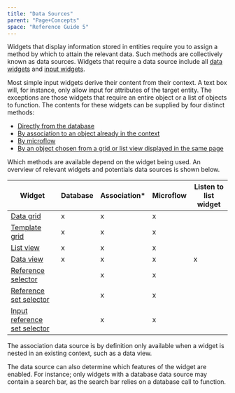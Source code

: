 ```yaml
---
title: "Data Sources"
parent: "Page+Concepts"
space: "Reference Guide 5"
---
```



Widgets that display information stored in entities require you to assign a method by which to attain the relevant data. Such methods are collectively known as data sources. Widgets that require a data source include all [data widgets](Data+Widgets) and [input widgets](Input+Widgets).

Most simple input widgets derive their content from their context. A text box will, for instance, only allow input for attributes of the target entity. The exceptions are those widgets that require an entire object or a list of objects to function. The contents for these widgets can be supplied by four distinct methods:

*   [Directly from the database](Database+Source)
*   [By association to an object already in the context](Association+Source)
*   [By microflow](Microflow+Source)
*   [By an object chosen from a grid or list view displayed in the same page](Listen+To+Grid+Source)

Which methods are available depend on the widget being used. An overview of relevant widgets and potentials data sources is shown below.

Widget                                                       | Database | Association* | Microflow | Listen to list widget
------------------------------------------------------------ | -------- | ------------ | --------- | ---------------------
[Data grid](Data+grid)                                       | x        | x            | x         |
[Template grid](Template+grid)                               | x        | x            | x         |
[List view](List+view)                                       | x        | x            | x         |
[Data view](Data+view)                                       | x        | x            | x         | x
[Reference selector](Reference+selector)                     |          | x            | x         |
[Reference set selector](Reference+set+selector)             |          | x            | x         |
[Input reference set selector](Input+reference+set+selector) |          | x            | x         |


The association data source is by definition only available when a widget is nested in an existing context, such as a data view.

The data source can also determine which features of the widget are enabled. For instance; only widgets with a database data source may contain a search bar, as the search bar relies on a database call to function.
